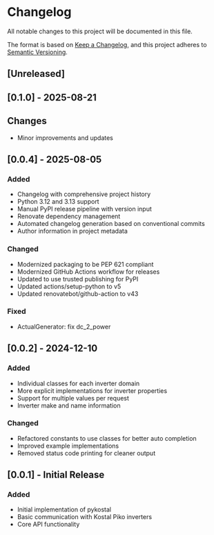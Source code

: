 # Changelog

All notable changes to this project will be documented in this file.

The format is based on [Keep a Changelog](https://keepachangelog.com/en/1.0.0/),
and this project adheres to [Semantic Versioning](https://semver.org/spec/v2.0.0.html).

## [Unreleased]
## [0.1.0] - 2025-08-21

## Changes
- Minor improvements and updates


## [0.0.4] - 2025-08-05

### Added
- Changelog with comprehensive project history
- Python 3.12 and 3.13 support
- Manual PyPI release pipeline with version input
- Renovate dependency management
- Automated changelog generation based on conventional commits
- Author information in project metadata

### Changed
- Modernized packaging to be PEP 621 compliant
- Modernized GitHub Actions workflow for releases
- Updated to use trusted publishing for PyPI
- Updated actions/setup-python to v5
- Updated renovatebot/github-action to v43

### Fixed
- ActualGenerator: fix dc_2_power

## [0.0.2] - 2024-12-10

### Added
- Individual classes for each inverter domain
- More explicit implementations for inverter properties
- Support for multiple values per request
- Inverter make and name information

### Changed
- Refactored constants to use classes for better auto completion
- Improved example implementations
- Removed status code printing for cleaner output

## [0.0.1] - Initial Release

### Added
- Initial implementation of pykostal
- Basic communication with Kostal Piko inverters
- Core API functionality
